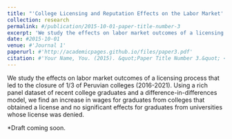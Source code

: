 ```yaml
---
title: "'College Licensing and Reputation Effects on the Labor Market' with Fabiola Alba Vivar, and José Flor-Toro"
collection: research
permalink: #/publication/2015-10-01-paper-title-number-3
excerpt: 'We study the effects on labor market outcomes of a licensing process that led to the closure of 1/3 of Peruvian colleges (2016-2021). Using a rich panel dataset of recent college graduates and a difference-in-differences model, we find an increase in wages for graduates from colleges that obtained a license and no significant effects for graduates from universities whose license was denied.'
date: #2015-10-01
venue: #'Journal 1'
paperurl: #'http://academicpages.github.io/files/paper3.pdf'
citation: #'Your Name, You. (2015). &quot;Paper Title Number 3.&quot; <i>Journal 1</i>. 1(3).'
---
```

We study the effects on labor market outcomes of a licensing process that led to the closure of 1/3 of Peruvian colleges (2016-2021). Using a rich panel dataset of recent college graduates and a difference-in-differences model, we find an increase in wages for graduates from colleges that obtained a license and no significant effects for graduates from universities whose license was denied.

*Draft coming soon.
